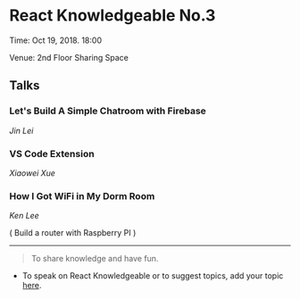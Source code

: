 # React Knowledgeable No.3

Time: Oct 19, 2018. 18:00

Venue: 2nd Floor Sharing Space

## Talks

### Let's Build A Simple Chatroom with Firebase

_Jin Lei_

### VS Code Extension

_Xiaowei Xue_

### How I Got WiFi in My Dorm Room

_Ken Lee_

( Build a router with Raspberry PI )

---

> To share knowledge and have fun.

- To speak on React Knowledgeable or to suggest topics, add your topic [here](./scheduling/sign-up-for-talks.md).
